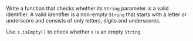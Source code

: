 

Write a function that checks whether its `String` parameter is a valid
identifier. A valid identifier is a non-empty `String` that starts with a letter
or underscore and consists of only letters, digits and underscores.

Use `s.isEmpty()` to check whether `s` is an empty `String`.
